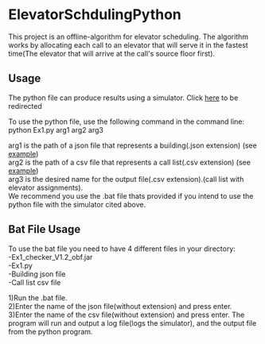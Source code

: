 # ElevatorSchdulingPython
This project is an offline-algorithm for elevator scheduling.
The algorithm works by allocating each call to an elevator that will serve it in the fastest time(The elevator that will arrive at the call's source floor first).

## Usage
The python file can produce results using a simulator. Click [here](https://github.com/benmoshe/OOP_2021/blob/main/Assignments/Ex1/libs/Ex1_checker_V1.2_obf.jar) to be redirected

To use the python file, use the following command in the command line: python Ex1.py arg1 arg2 arg3
      
arg1 is the path of a json file that represents a building(.json extension) (see [example](https://github.com/benmoshe/OOP_2021/blob/main/Assignments/Ex1/data/Ex1_input/Ex1_Buildings/B1.json))<br />
      arg2 is the path of a csv file that represents a call list(.csv extension) (see [example](https://github.com/benmoshe/OOP_2021/blob/main/Assignments/Ex1/data/Ex1_input/Ex1_Calls/Calls_a.csv))<br />
      arg3 is the desired name for the output file(.csv extension).(call list with elevator assignments).<br />
We recommend you use the .bat file thats provided if you intend to use the python file with the simulator cited above.

## Bat File Usage
To use the bat file you need to have 4 different files in your directory:<br />
-Ex1_checker_V1.2_obf.jar<br />
-Ex1.py<br />
-Building json file<br />
-Call list csv file<br />

1)Run the .bat file.  
2)Enter the name of the json file(without extension) and press enter.  
3)Enter the name of the csv file(without extension) and press enter.
The program will run and output a log file(logs the simulator), and the output file from the python program.

  

